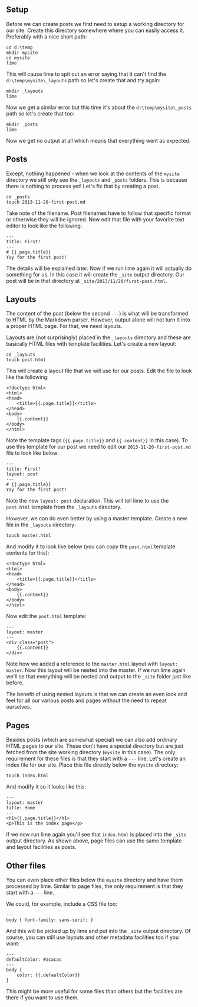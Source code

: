 ## Setup
Before we can create posts we first need to setup a working directory for our site. Create this directory somewhere where you can easily access it. Preferably with a nice short path:

    cd d:\temp
    mkdir mysite
    cd mysite
    lime

This will cause lime to spit out an error saying that it can't find the `d:\temp\mysite\_layouts` path so let's create that and try again:

    mkdir _layouts
    lime

Now we get a similar error but this time it's about the `d:\temp\mysite\_posts` path so let's create that too:

    mkdir _posts
    lime

Now we get no output at all which means that everything went as expected. 

## Posts
Except, nothing happened - when we look at the contents of the `mysite` directory we still only see the `_layouts` and `_posts` folders. This is because there is nothing to process yet! Let's fix that by creating a post. 

    cd _posts
    touch 2013-11-20-first-post.md

Take note of the filename. Post filenames have to follow that specific format or otherwise they will be ignored. Now edit that file with your favorite text editor to look like the following:

    ---
    title: First!
    ---
    # {{.page.title}}
    Yay for the first post!

The details will be explained later. Now if we run lime again it will actually do something for us. In this case it will create the `_site` output directory. Our post will be in that directory at `_site/2013/11/20/first-post.html`. 

## Layouts
The content of the post (below the second `---`) is what will be transformed to HTML by the Markdown parser. However, output alone will not turn it into a proper HTML page. For that, we need layouts. 

Layouts are (not surprisingly) placed in the `_layouts` directory and these are basically HTML files with template facilities. Let's create a new layout:

    cd _layouts
    touch post.html

This will create a layout file that we will use for our posts. Edit the file to look like the following:

    <!doctype html>
    <html>
    <head>
        <title>{{.page.title}}</title>
    </head>
    <body>
        {{.content}}
    </body>
    </html>

Note the template tags (`{{.page.title}}` and `{{.content}}` in this case). To use this template for our post we need to edit our `2013-11-20-first-post.md` file to look like below:

    ---
    title: First!
    layout: post
    ---
    # {{.page.title}}
    Yay for the first post!

Note the new `layout: post` declaration. This will tell lime to use the `post.html` template from the `_layouts` directory.

However, we can do even better by using a master template. Create a new file in the `_layouts` directory:

    touch master.html

And modify it to look like below (you can copy the `post.html` template contents for this):

    <!doctype html>
    <html>
    <head>
        <title>{{.page.title}}</title>
    </head>
    <body>
        {{.content}}
    </body>
    </html>

Now edit the `post.html` template:

    ---
    layout: master
    ---
    <div class="post">
        {{.content}}
    </div>

Note how we added a reference to the `master.html` layout with `layout: master`. Now this layout will be nested into the master. If we run lime again we'll se that everything will be nested and output to the `_site` folder just like before.

The benefit of using nested layouts is that we can create an even look and feel for all our various posts and pages without the need to repeat ourselves.

## Pages
Besides posts (which are somewhat special) we can also add ordinary HTML pages to our site. These don't have a special directory but are just fetched from the site working directory (`mysite` in this case). The only requirement for these files is that they start with a `---` line. Let's create an index file for our site. Place this file directly below the `mysite` directory:

    touch index.html

And modify it so it looks like this:

    ---
    layout: master
    title: Home
    ---
    <h1>{{.page.title}}</h1>
    <p>This is the index page</p>

If we now run lime again you'll see that `index.html` is placed into the `_site` output directory. As shown above, page files can use the same template and layout facilities as posts.

## Other files
You can even place other files below the `mysite` directory and have them processed by lime. Similar to page files, the only requirement is that they start with a `---` line. 

We could, for example, include a CSS file too:

    ---
    body { font-family: sans-serif; }

And this will be picked up by lime and put into the `_site` output directory. Of course, you can still use layouts and other metadata facilities too if you want:

    ---
    defaultColor: #acacac
    ---
    body {
        color: {{.defaultColor}}
    }

This might be more useful for some files than others but the facilities are there if you want to use them.